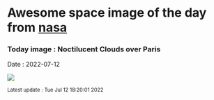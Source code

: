 
# Awesome space image of the day from [nasa](https://api.nasa.gov/)

### Today image : Noctilucent Clouds over Paris

Date : 2022-07-12


![](https://apod.nasa.gov/apod/image/2207/NoctilucentParis_Kulik_1080.jpg)

<small>Latest update : Tue Jul 12 18:20:01 2022</small>



